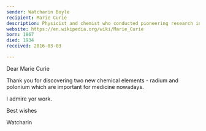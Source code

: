 ```yaml
---
sender: Watcharin Boyle
recipient: Marie Curie
description: Physicist and chemist who conducted pioneering research into radioactivity
website: https://en.wikipedia.org/wiki/Marie_Curie
born: 1867
died: 1934
received: 2016-03-03

---
```


Dear Marie Curie

Thank you for discovering two new chemical elements - radium and polonium which are important for medicine nowadays.

I admire yor work.

Best wishes

Watcharin
